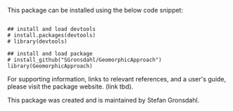This package can be installed using the below code snippet:

```{r, echo = T, message = F}

## install and load devtools
# install.packages(devtools)
# library(devtools)

## install and load package
# install_github("SGronsdahl/GeomorphicApproach")
library(GeomorphicApproach)
```

For supporting information, links to relevant references, and a user's guide, please visit the package website. (link tbd).

This package was created and is maintained by Stefan Gronsdahl.
